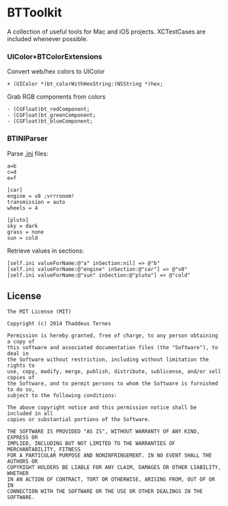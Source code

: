 # BTToolkit
A collection of useful tools for Mac and iOS projects. XCTestCases are included whenever possible.



### UIColor+BTColorExtensions

Convert web/hex colors to UIColor

    + (UIColor *)bt_colorWithHexString:(NSString *)hex;

Grab RGB components from colors

	- (CGFloat)bt_redComponent;
	- (CGFloat)bt_greenComponent;
	- (CGFloat)bt_blueComponent;

### BTINIParser

Parse [.ini](http://en.wikipedia.org/wiki/INI_file) files:

	a=b
	c=d
	e=f
	
	[car]
	engine = v8 ;vrrrooom!
	transmission = auto
	wheels = 4
	
	[pluto]
	sky = dark
	grass = none
	sun = cold

Retrieve values in sections:

	[self.ini valueForName:@"a" inSection:nil] => @"b"
	[self.ini valueForName:@"engine" inSection:@"car"] => @"v8"
	[self.ini valueForName:@"sun" inSection:@"pluto"] => @"cold"

## License

	The MIT License (MIT)
	
	Copyright (c) 2014 Thaddeus Ternes
	
	Permission is hereby granted, free of charge, to any person obtaining a copy of
	this software and associated documentation files (the "Software"), to deal in
	the Software without restriction, including without limitation the rights to
	use, copy, modify, merge, publish, distribute, sublicense, and/or sell copies of
	the Software, and to permit persons to whom the Software is furnished to do so,
	subject to the following conditions:
	
	The above copyright notice and this permission notice shall be included in all
	copies or substantial portions of the Software.
	
	THE SOFTWARE IS PROVIDED "AS IS", WITHOUT WARRANTY OF ANY KIND, EXPRESS OR
	IMPLIED, INCLUDING BUT NOT LIMITED TO THE WARRANTIES OF MERCHANTABILITY, FITNESS
	FOR A PARTICULAR PURPOSE AND NONINFRINGEMENT. IN NO EVENT SHALL THE AUTHORS OR
	COPYRIGHT HOLDERS BE LIABLE FOR ANY CLAIM, DAMAGES OR OTHER LIABILITY, WHETHER
	IN AN ACTION OF CONTRACT, TORT OR OTHERWISE, ARISING FROM, OUT OF OR IN
	CONNECTION WITH THE SOFTWARE OR THE USE OR OTHER DEALINGS IN THE SOFTWARE.
